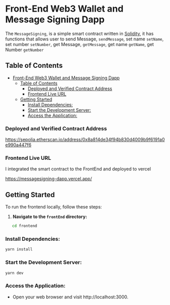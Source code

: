 # Front-End Web3 Wallet and Message Signing Dapp

The `MessageSigning`, is a simple smart contract written in [Solidity](https://docs.soliditylang.org/en/v0.8.23/), it has functions that allows user to send Message, `sendMessage`, set name `setName`, set number `setNumber`, get Message, `getMessage`, get name `getName`, get Number `getNumber`

## Table of Contents

- [Front-End Web3 Wallet and Message Signing Dapp](#front-end-web3-wallet-and-message-signing-dapp)
  - [Table of Contents](#table-of-contents)
    - [Deployed and Verified Contract Address](#deployed-and-verified-contract-address)
    - [Frontend Live URL](#frontend-live-url)
  - [Getting Started](#getting-started)
    - [Install Dependencies:](#install-dependencies)
    - [Start the Development Server:](#start-the-development-server)
    - [Access the Application:](#access-the-application)

### Deployed and Verified Contract Address

https://sepolia.etherscan.io/address/0x8a814de34f94b830d4009b9f6191a0e990a447f6

### Frontend Live URL

I integrated the smart contract to the FrontEnd and deployed to vercel

https://messagesigning-dapp.vercel.app/

## Getting Started

To run the frontend locally, follow these steps:

1. **Navigate to the `frontEnd` directory:**

```bash
   cd frontend
```

### Install Dependencies:

```bash
yarn install
```

### Start the Development Server:

```bash
yarn dev
```

### Access the Application:

- Open your web browser and visit http://localhost:3000.
